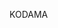 KODAMA
<html lang="en">
<head>
    <meta charset="UTF-8">
    <meta name="viewport" content="width=device-width, initial-scale=1.0">
    <title>KODAMA</title>
    <style>
        /* Navbar Styles */
        .navbar {
            background-color: #000;
            overflow: hidden;
            border-radius: 10px;
        }

        .navbar a {
            float: left;
            display: block;
            color: white;
            text-align: center;
            padding: 14px 16px;
            text-decoration: none;
            font-size: 18px;
            transition: background-color 0.3s;
        }

        .navbar a:hover {
            background-color: #555;
        }

        /* Section Styles */
        section {
            margin-top: 20px;
            padding: 20px;
            border: 1px solid #ccc;
            border-radius: 10px;
            background-color: #f9f9f9;
        }

        section h1 {
            color: #007bff;
        }
    </style>
</head>
<body>

<!-- Navbar -->
<div class="navbar">
    <a href="#introduction">Introduction</a>
    <a href="#software-tutorial">Software Tutorial</a>
    <a href="#simulation">Simulation</a>
    <a href="#data-analyses">Data Analyses</a>
    <a href="#code-source-github">Code Source GitHub</a>
</div>

<!-- Introduction Section -->
<section id="introduction">
    <h1>Introduction</h1>
    <p>
        # KODAMA An unsupervised and semi-supervised learning algorithm to perform feature extraction from noisy and high-dimensional data
    </p>
    <!-- Add more content as needed -->
</section>

<!-- Software Tutorial Section -->
<section id="software-tutorial">
    <h1>Software Tutorial</h1>
    <p>
        # Tutorial Content
    </p>
    <!-- Add more content as needed -->
</section>

<!-- Simulation Section -->
<section id="simulation">
    <h1>Simulation</h1>
    <p>
        # Simulation Content
    </p>
    <!-- Add more content as needed -->
</section>

<!-- Data Analyses Section -->
<section id="data-analyses">
    <h1>Data Analyses</h1>
    <p>
        # Data Analyses Content
    </p>
    <!-- Add more content as needed -->
</section>

<!-- Code Source GitHub Section -->
<section id="code-source-github">
    <h1>Code Source GitHub</h1>
    <p>
        # GitHub Code Content
    </p>
    <!-- Add more content as needed -->
</section>

</body>
</html>

